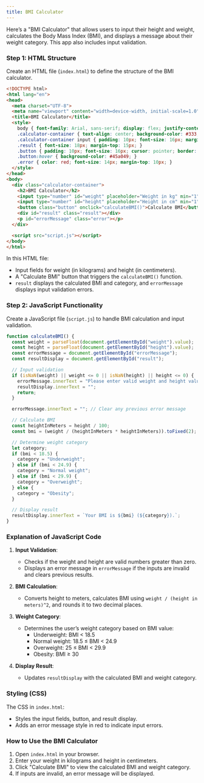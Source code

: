 ```yaml
---
title: BMI Calculator
---
```


Here’s a "BMI Calculator" that allows users to input their height and weight, calculates the Body Mass Index (BMI), and displays a message about their weight category. This app also includes input validation.

### Step 1: HTML Structure

Create an HTML file (`index.html`) to define the structure of the BMI calculator.

```html
<!DOCTYPE html>
<html lang="en">
<head>
  <meta charset="UTF-8">
  <meta name="viewport" content="width=device-width, initial-scale=1.0">
  <title>BMI Calculator</title>
  <style>
    body { font-family: Arial, sans-serif; display: flex; justify-content: center; align-items: center; height: 100vh; margin: 0; background-color: #f5f5f5; }
    .calculator-container { text-align: center; background-color: #333; color: white; padding: 20px; border-radius: 10px; width: 300px; }
    .calculator-container input { padding: 10px; font-size: 16px; margin: 5px 0; width: 100%; border: 1px solid #ccc; border-radius: 5px; }
    .result { font-size: 18px; margin-top: 15px; }
    .button { padding: 10px; font-size: 16px; cursor: pointer; border: none; border-radius: 5px; background-color: #4CAF50; color: white; width: 100%; margin-top: 10px; }
    .button:hover { background-color: #45a049; }
    .error { color: red; font-size: 14px; margin-top: 10px; }
  </style>
</head>
<body>
  <div class="calculator-container">
    <h2>BMI Calculator</h2>
    <input type="number" id="weight" placeholder="Weight in kg" min="1">
    <input type="number" id="height" placeholder="Height in cm" min="1">
    <button class="button" onclick="calculateBMI()">Calculate BMI</button>
    <div id="result" class="result"></div>
    <p id="errorMessage" class="error"></p>
  </div>

  <script src="script.js"></script>
</body>
</html>
```

In this HTML file:
- Input fields for weight (in kilograms) and height (in centimeters).
- A "Calculate BMI" button that triggers the `calculateBMI()` function.
- `result` displays the calculated BMI and category, and `errorMessage` displays input validation errors.

### Step 2: JavaScript Functionality

Create a JavaScript file (`script.js`) to handle BMI calculation and input validation.

```javascript
function calculateBMI() {
  const weight = parseFloat(document.getElementById("weight").value);
  const height = parseFloat(document.getElementById("height").value);
  const errorMessage = document.getElementById("errorMessage");
  const resultDisplay = document.getElementById("result");

  // Input validation
  if (isNaN(weight) || weight <= 0 || isNaN(height) || height <= 0) {
    errorMessage.innerText = "Please enter valid weight and height values.";
    resultDisplay.innerText = "";
    return;
  }

  errorMessage.innerText = ""; // Clear any previous error message

  // Calculate BMI
  const heightInMeters = height / 100;
  const bmi = (weight / (heightInMeters * heightInMeters)).toFixed(2);

  // Determine weight category
  let category;
  if (bmi < 18.5) {
    category = "Underweight";
  } else if (bmi < 24.9) {
    category = "Normal weight";
  } else if (bmi < 29.9) {
    category = "Overweight";
  } else {
    category = "Obesity";
  }

  // Display result
  resultDisplay.innerText = `Your BMI is ${bmi} (${category}).`;
}
```

### Explanation of JavaScript Code

1. **Input Validation**:
   - Checks if the weight and height are valid numbers greater than zero.
   - Displays an error message in `errorMessage` if the inputs are invalid and clears previous results.

2. **BMI Calculation**:
   - Converts height to meters, calculates BMI using `weight / (height in meters)^2`, and rounds it to two decimal places.

3. **Weight Category**:
   - Determines the user’s weight category based on BMI value:
     - Underweight: BMI < 18.5
     - Normal weight: 18.5 ≤ BMI < 24.9
     - Overweight: 25 ≤ BMI < 29.9
     - Obesity: BMI ≥ 30

4. **Display Result**:
   - Updates `resultDisplay` with the calculated BMI and weight category.

### Styling (CSS)

The CSS in `index.html`:
- Styles the input fields, button, and result display.
- Adds an error message style in red to indicate input errors.

### How to Use the BMI Calculator

1. Open `index.html` in your browser.
2. Enter your weight in kilograms and height in centimeters.
3. Click "Calculate BMI" to view the calculated BMI and weight category.
4. If inputs are invalid, an error message will be displayed.
